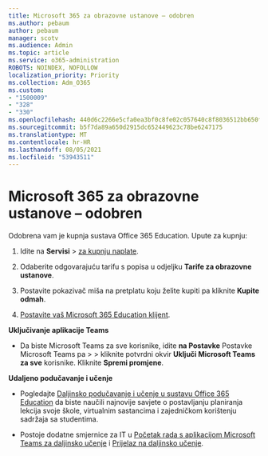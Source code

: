 ```yaml
---
title: Microsoft 365 za obrazovne ustanove – odobren
ms.author: pebaum
author: pebaum
manager: scotv
ms.audience: Admin
ms.topic: article
ms.service: o365-administration
ROBOTS: NOINDEX, NOFOLLOW
localization_priority: Priority
ms.collection: Adm_O365
ms.custom:
- "1500009"
- "328"
- "330"
ms.openlocfilehash: 440d6c2266e5cfa0ea3bf0c8fe02c057640c8f8036512bb650f870aef3b65b27
ms.sourcegitcommit: b5f7da89a650d2915dc652449623c78be6247175
ms.translationtype: MT
ms.contentlocale: hr-HR
ms.lasthandoff: 08/05/2021
ms.locfileid: "53943511"
---
```

# <a name="microsoft-365-for-education---approved"></a>Microsoft 365 za obrazovne ustanove – odobren

Odobrena vam je kupnja sustava Office 365 Education.  Upute za kupnju:

1. Idite na **Servisi**  >  [za kupnju naplate](https://portal.office.com/AdminPortal/Home#/catalog).

2. Odaberite odgovarajuću tarifu s popisa u odjeljku **Tarife za obrazovne ustanove**.

3. Postavite pokazivač miša na pretplatu koju želite kupiti pa kliknite **Kupite odmah**.

4. [ Postavite vaš Microsoft 365 Education klijent](https://docs.microsoft.com/microsoft-365/education/deploy/create-your-office-365-tenant).

**Uključivanje aplikacije Teams**

- Da biste Microsoft Teams za sve korisnike, idite **na Postavke** Postavke Microsoft Teams pa  >    >  [](https://admin.microsoft.com/Adminportal/Home#/SettingsMultiPivot/:/Settings/L1/SkypeTeams) kliknite potvrdni okvir **Uključi Microsoft Teams za sve** korisnike. Kliknite **Spremi promjene**.

**Udaljeno podučavanje i učenje**

- Pogledajte [Daljinsko podučavanje i učenje u sustavu Office 365 Education](https://support.office.com/article/remote-teaching-and-learning-in-office-365-education-f651ccae-7b65-478b-8366-51bb884025c4) da biste naučili najnovije savjete o postavljanju planiranja lekcija svoje škole, virtualnim sastancima i zajedničkom korištenju sadržaja sa studentima.

- Postoje dodatne smjernice za IT u [Početak rada s aplikacijom Microsoft Teams za daljinsko učenje](https://docs.microsoft.com/MicrosoftTeams/remote-learning-edu) i [Prijelaz na daljinsko učenje](https://www.microsoft.com/education/remote-learning).
